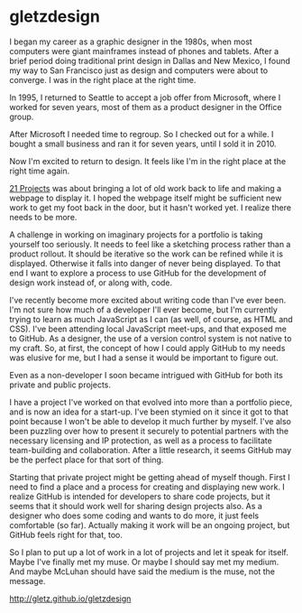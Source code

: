 gletzdesign
===========

I began my career as a graphic designer in the 1980s, when most computers were giant mainframes instead of phones and tablets. After a brief period doing traditional print design in Dallas and New Mexico, I found my way to San Francisco just as design and computers were about to converge. I was in the right place at the right time.

In 1995, I returned to Seattle to accept a job offer from Microsoft, where I worked for seven years, most of them as a product designer in the Office group. 

After Microsoft I needed time to regroup. So I checked out for a while. I bought a small business and ran it for seven years, until I sold it in 2010. 

Now I'm excited to return to design. It feels like I'm in the right place at the right time again. 

[21 Projects](http://www.gletzdesign.com/) was about bringing a lot of old work back to life and making a webpage to display it. I hoped the webpage itself might be sufficient new work to get my foot back in the door, but it hasn't worked yet. I realize there needs to be more. 

A challenge in working on imaginary projects for a portfolio is taking yourself too seriously. It needs to feel like a sketching process rather than a product rollout. It should be iterative so the work can be refined while it is displayed. Otherwise it falls into danger of never being displayed. To that end I want to explore a process to use GitHub for the development of design work instead of, or along with, code.

I've recently become more excited about writing code than I've ever been. I'm not sure how much of a developer I'll ever become, but I'm currently trying to learn as much JavaScript as I can (as well, of course, as HTML and CSS). I've been attending local JavaScript meet-ups, and that exposed me to GitHub. As a designer, the use of a version control system is not native to my craft. So, at first, the concept of how I could apply GitHub to my needs was elusive for me, but I had a sense it would be important to figure out.

Even as a non-developer I soon became intrigued with GitHub for both its private and public projects. 

I have a project I've worked on that evolved into more than a portfolio piece, and is now an idea for a start-up. I've been stymied on it since it got to that point because I won't be able to develop it much further by myself. I've also been puzzling over how to present it securely to potential partners with the necessary licensing and IP protection, as well as a process to facilitate team-building and collaboration. After a little research, it seems GitHub may be the perfect place for that sort of thing. 

Starting that private project might be getting ahead of myself though. First I need to find a place and a process for creating and displaying new work. I realize GitHub is intended for developers to share code projects, but it seems that it should work well for sharing design projects also. As a designer who does some coding and wants to do more, it just feels comfortable (so far). Actually making it work will be an ongoing project, but GitHub feels right for that, too.

So I plan to put up a lot of work in a lot of projects and let it speak for itself. Maybe I've finally met my muse. Or maybe I should say met my medium. And maybe McLuhan should have said the medium is the muse, not the message. 


http://gletz.github.io/gletzdesign


